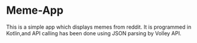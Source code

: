 # Meme-App
This is a simple app which displays memes from  reddit.
It is programmed in Kotlin,and API calling has been done using JSON parsing by Volley API.
